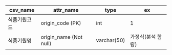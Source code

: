 | csv_name | attr_name              | type        | ex         |
| -------- | ---------------------- | ----------- | ---------- |
| 식품기원코드   | origin_code (PK)       | int         | 1          |
| 식품기원명    | origin_name (Not null) | varchar(50) | 가정식(분석 함량) |

